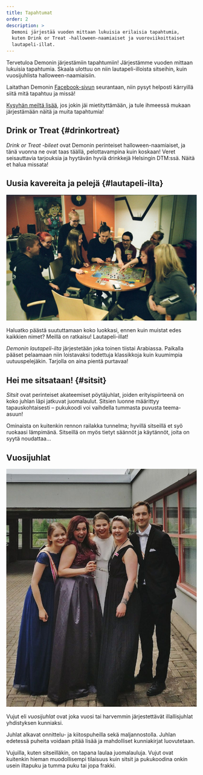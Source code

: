 ```yaml
---
title: Tapahtumat
order: 2
description: >
  Demoni järjestää vuoden mittaan lukuisia erilaisia tapahtumia,
  kuten Drink or Treat -halloween-naamiaiset ja vuoroviikoittaiset
  lautapeli-illat.
---
```


Tervetuloa Demonin järjestämiin tapahtumiin! Järjestämme vuoden mittaan lukuisia tapahtumia. Skaala ulottuu on niin lautapeli-illoista sitseihin, kuin vuosijuhlista halloween-naamiaisiin.

Laitathan Demonin [Facebook-sivun](https://www.facebook.com/opiskelijayhdistysdemoni/) seurantaan, niin pysyt helposti kärryillä siitä mitä tapahtuu ja missä!

[Kysyhän meiltä lisää](#yhteystiedot), jos jokin jäi mietityttämään, ja tule ihmeessä mukaan järjestämään näitä ja muita tapahtumia!

## Drink or Treat {#drinkortreat}

*Drink or Treat -bileet* ovat Demonin perinteiset halloween-naamiaiset, ja tänä vuonna ne ovat taas täällä, pelottavampina kuin koskaan! Veret seisauttavia tarjouksia ja hyytävän hyviä drinkkejä Helsingin DTM:ssä. Näitä et halua missata!

## Uusia kavereita ja pelejä {#lautapeli-ilta}

![Lautapelaajia](/assets/photos/lautapeli-ilta.jpg)

Haluatko päästä suututtamaan koko luokkasi, ennen kuin muistat edes kaikkien nimet? Meillä on ratkaisu! Lautapeli-illat!

*Demonin lautapeli-ilta* järjestetään joka toinen tiistai Arabiassa. Paikalla pääset pelaamaan niin loistavaksi todettuja klassikkoja kuin kuumimpia uutuuspelejäkin. Tarjolla on aina pientä purtavaa!

## Hei me sitsataan! {#sitsit}

*Sitsit* ovat perinteiset akateemiset pöytäjuhlat, joiden erityispiirteenä on koko juhlan läpi jatkuvat juomalaulut. Sitsien luonne määrittyy tapauskohtaisesti – pukukoodi voi vaihdella tummasta puvusta teema-asuun!

Ominaista on kuitenkin rennon railakka tunnelma; hyvillä sitseillä et syö ruokaasi lämpimänä. Sitseillä on myös tietyt säännöt ja käytännöt, joita on syytä noudattaa...

## Vuosijuhlat

![Demonin jäseniä vuosijuhlilla](/assets/photos/vujut.jpg#left)

Vujut eli *vuosijuhlat* ovat joka vuosi tai harvemmin järjestettävät illallisjuhlat yhdistyksen kunniaksi.

Juhlat alkavat onnittelu- ja kiitospuheilla sekä maljannostolla. Juhlan edetessä puheita voidaan pitää lisää ja mahdolliset kunniakirjat luovutetaan.

Vujuilla, kuten sitseilläkin, on tapana laulaa juomalauluja. Vujut ovat kuitenkin hieman muodollisempi tilaisuus kuin sitsit ja pukukoodina onkin usein iltapuku ja tumma puku tai jopa frakki.
